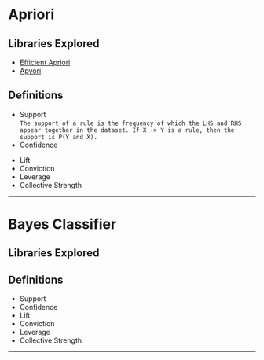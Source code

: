 #	Apriori
##	Libraries Explored
*	[Efficient Apriori](https://github.com/tommyod/Efficient-Apriori)
*	[Apyori](https://github.com/ymoch/apyori)
##	Definitions
*	Support  
	`The support of a rule is the frequency of which the LHS and RHS appear together in the dataset. If X -> Y is a rule, then the support is P(Y and X).`
*	Confidence
	>	
*	Lift
*	Conviction
*	Leverage
*	Collective Strength
-- --

#	Bayes Classifier
##	Libraries Explored
##	Definitions
*	Support
*	Confidence
*	Lift
*	Conviction
*	Leverage
*	Collective Strength
-- --
